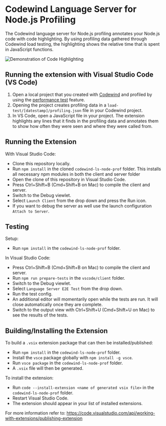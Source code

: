 # Codewind Language Server for Node.js Profiling

The Codewind language server for Node.js profiling annotates your Node.js code with code highlighting. By using profiling data gathered through Codewind load testing, the highlighting shows the relative time that is spent in JavaScript functions.

![Demonstration of Code Highlighting](res/img/quick-demo.gif)

## Running the extension with Visual Studio Code (VS Code)
1. Open a local project that you created with [Codewind](https://microclimate-dev2ops.github.io/installlocally) and profiled by using the [performance test](https://microclimate-dev2ops.github.io/performancetesting#performance-testing-your-project) feature.
2. Opening the project creates profiling data in a `load-test/[datestamp]/profiling.json` file in your Codewind project.
3. In VS Code, open a JavaScript file in your project. The extension highlights any lines that it finds in the profiling data and annotates them to show how often they were seen and where they were called from.

## Running the Extension

With Visual Studio Code:

- Clone this repository locally.
- Run `npm install` in the cloned `codewind-ls-node-prof` folder. This installs all necessary npm modules in both the client and server folder
- Open the clone of this repository in Visual Studio Code.
- Press Ctrl+Shift+B (Cmd+Shift+B on Mac) to compile the client and server.
- Switch to the Debug viewlet.
- Select `Launch Client` from the drop down and press the Run icon.
- If you want to debug the server as well use the launch configuration `Attach to Server`.

## Testing

Setup:

- Run `npm install` in the `codewind-ls-node-prof` folder.

In Visual Studio Code:

- Press Ctrl+Shift+B (Cmd+Shift+B on Mac) to compile the client and server.
- Run `npm run prepare-tests` in the `vscode/client` folder.
- Switch to the Debug viewlet.
- Select `Language Server E2E Test` from the drop down.
- Run the test config.
- An additional editor will momentarily open while the tests are run. It will close automatically once they are complete.
- Switch to the output view with Ctrl+Shift+U (Cmd+Shift+U on Mac) to see the results of the tests.

## Building/Installing the Extension

To build a `.vsix` extension package that can then be installed/published:

- Run `npm install` in the `codewind-ls-node-prof` folder.
- Install the `vsce` package globally with `npm install -g vsce`.
- Run `vsce package` in the `codewind-ls-node-prof` folder.
- A `.vsix` file will then be generated.

To install the extension:

- Run `code --install-extension <name of generated vsix file>` in the `codewind-ls-node-prof` folder.
- Restart Visual Studio Code.
- The extension should appear in your list of installed extensions.

For more information refer to: <https://code.visualstudio.com/api/working-with-extensions/publishing-extension>